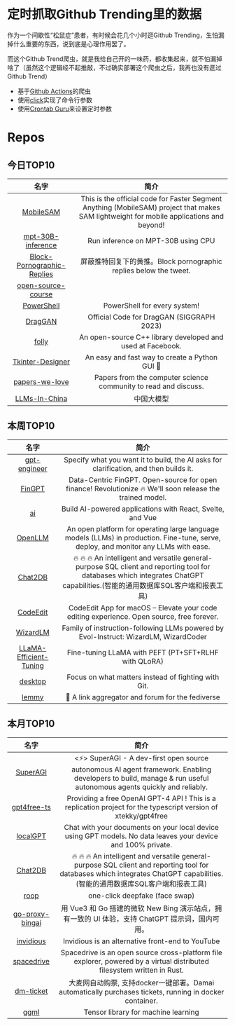 # 定时抓取Github Trending里的数据

作为一个间歇性“松鼠症”患者，有时候会花几个小时逛Github Trending，生怕漏掉什么重要的东西，说到底是心理作用罢了。

而这个Github Trend爬虫，就是我给自己开的一味药，都收集起来，就不怕漏掉啥了（虽然这个逻辑经不起推敲，不过确实部署这个爬虫之后，我再也没有逛过Github Trend）

* 基于[Github Actions](https://docs.github.com/en/actions)的爬虫
* 使用[click](https://github.com/pallets/click)实现了命令行参数
* 使用[Crontab Guru](https://crontab.guru/)来设置定时参数

# Repos
## 今日TOP10 
<!-- START OF DAILY_TOP10_REPOS -->
| 名字 | 简介 |
| :----: | :----: |
| [MobileSAM](https://github.com/ChaoningZhang/MobileSAM) | This is the official code for Faster Segment Anything (MobileSAM) project that makes SAM lightweight for mobile applications and beyond! |
| [mpt-30B-inference](https://github.com/abacaj/mpt-30B-inference) | Run inference on MPT-30B using CPU |
| [Block-Pornographic-Replies](https://github.com/slarkvan/Block-Pornographic-Replies) | 屏蔽推特回复下的黄推。Block pornographic replies below the tweet. |
| [open-source-course](https://github.com/WeMakeDevs/open-source-course) |  |
| [PowerShell](https://github.com/PowerShell/PowerShell) | PowerShell for every system! |
| [DragGAN](https://github.com/XingangPan/DragGAN) | Official Code for DragGAN (SIGGRAPH 2023) |
| [folly](https://github.com/facebook/folly) | An open-source C++ library developed and used at Facebook. |
| [Tkinter-Designer](https://github.com/ParthJadhav/Tkinter-Designer) | An easy and fast way to create a Python GUI 🐍 |
| [papers-we-love](https://github.com/papers-we-love/papers-we-love) | Papers from the computer science community to read and discuss. |
| [LLMs-In-China](https://github.com/wgwang/LLMs-In-China) | 中国大模型 |
<!-- END OF DAILY_TOP10_REPOS -->

## 本周TOP10
<!-- START OF WEEKLY_TOP10_REPOS -->
| 名字 | 简介 |
| :----: | :----: |
| [gpt-engineer](https://github.com/AntonOsika/gpt-engineer) | Specify what you want it to build, the AI asks for clarification, and then builds it. |
| [FinGPT](https://github.com/AI4Finance-Foundation/FinGPT) | Data-Centric FinGPT. Open-source for open finance! Revolutionize 🔥 We'll soon release the trained model. |
| [ai](https://github.com/vercel-labs/ai) | Build AI-powered applications with React, Svelte, and Vue |
| [OpenLLM](https://github.com/bentoml/OpenLLM) | An open platform for operating large language models (LLMs) in production. Fine-tune, serve, deploy, and monitor any LLMs with ease. |
| [Chat2DB](https://github.com/alibaba/Chat2DB) | 🔥 🔥 🔥 An intelligent and versatile general-purpose SQL client and reporting tool for databases which integrates ChatGPT capabilities.(智能的通用数据库SQL客户端和报表工具) |
| [CodeEdit](https://github.com/CodeEditApp/CodeEdit) | CodeEdit App for macOS – Elevate your code editing experience. Open source, free forever. |
| [WizardLM](https://github.com/nlpxucan/WizardLM) | Family of instruction-following LLMs powered by Evol-Instruct: WizardLM, WizardCoder |
| [LLaMA-Efficient-Tuning](https://github.com/hiyouga/LLaMA-Efficient-Tuning) | Fine-tuning LLaMA with PEFT (PT+SFT+RLHF with QLoRA) |
| [desktop](https://github.com/desktop/desktop) | Focus on what matters instead of fighting with Git. |
| [lemmy](https://github.com/LemmyNet/lemmy) | 🐀 A link aggregator and forum for the fediverse |
<!-- END OF WEEKLY_TOP10_REPOS -->

## 本月TOP10
<!-- START OF MONTHLY_TOP10_REPOS -->
| 名字 | 简介 |
| :----: | :----: |
| [SuperAGI](https://github.com/TransformerOptimus/SuperAGI) | <⚡️> SuperAGI - A dev-first open source autonomous AI agent framework. Enabling developers to build, manage & run useful autonomous agents quickly and reliably. |
| [gpt4free-ts](https://github.com/xiangsx/gpt4free-ts) | Providing a free OpenAI GPT-4 API ! This is a replication project for the typescript version of xtekky/gpt4free |
| [localGPT](https://github.com/PromtEngineer/localGPT) | Chat with your documents on your local device using GPT models. No data leaves your device and 100% private. |
| [Chat2DB](https://github.com/alibaba/Chat2DB) | 🔥 🔥 🔥 An intelligent and versatile general-purpose SQL client and reporting tool for databases which integrates ChatGPT capabilities.(智能的通用数据库SQL客户端和报表工具) |
| [roop](https://github.com/s0md3v/roop) | one-click deepfake (face swap) |
| [go-proxy-bingai](https://github.com/adams549659584/go-proxy-bingai) | 用 Vue3 和 Go 搭建的微软 New Bing 演示站点，拥有一致的 UI 体验，支持 ChatGPT 提示词，国内可用。 |
| [invidious](https://github.com/iv-org/invidious) | Invidious is an alternative front-end to YouTube |
| [spacedrive](https://github.com/spacedriveapp/spacedrive) | Spacedrive is an open source cross-platform file explorer, powered by a virtual distributed filesystem written in Rust. |
| [dm-ticket](https://github.com/ClassmateLin/dm-ticket) | 大麦网自动购票, 支持docker一键部署。Damai automatically purchases tickets, running in docker container. |
| [ggml](https://github.com/ggerganov/ggml) | Tensor library for machine learning |
<!-- END OF MONTHLY_TOP10_REPOS -->
